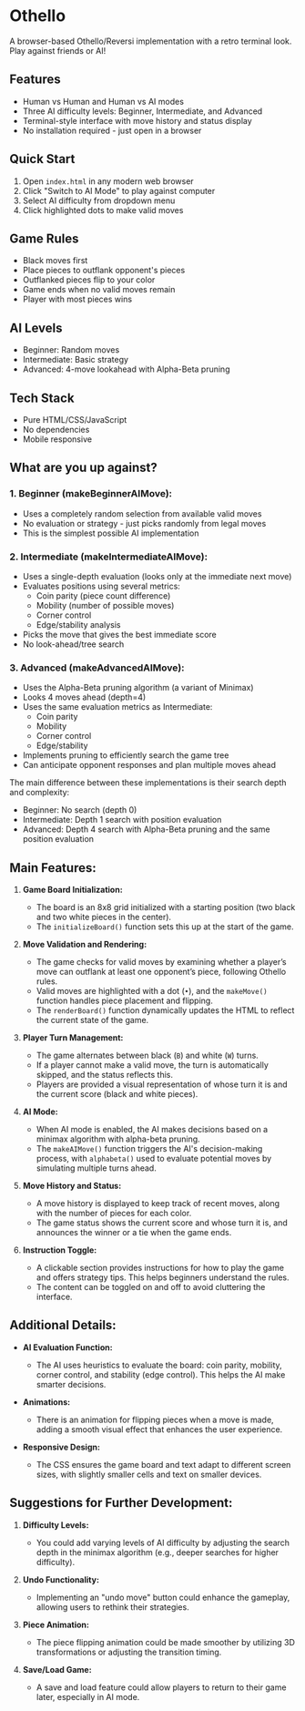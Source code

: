 # Othello

A browser-based Othello/Reversi implementation with a retro terminal look. Play against friends or AI!

## Features

- Human vs Human and Human vs AI modes
- Three AI difficulty levels: Beginner, Intermediate, and Advanced
- Terminal-style interface with move history and status display
- No installation required - just open in a browser

## Quick Start

1. Open `index.html` in any modern web browser
2. Click "Switch to AI Mode" to play against computer
3. Select AI difficulty from dropdown menu
4. Click highlighted dots to make valid moves

## Game Rules

- Black moves first
- Place pieces to outflank opponent's pieces
- Outflanked pieces flip to your color
- Game ends when no valid moves remain
- Player with most pieces wins

## AI Levels

- Beginner: Random moves
- Intermediate: Basic strategy
- Advanced: 4-move lookahead with Alpha-Beta pruning

## Tech Stack

- Pure HTML/CSS/JavaScript
- No dependencies
- Mobile responsive

## What are you up against?

### 1. Beginner (makeBeginnerAIMove):
- Uses a completely random selection from available valid moves
- No evaluation or strategy - just picks randomly from legal moves
- This is the simplest possible AI implementation

### 2. Intermediate (makeIntermediateAIMove):
- Uses a single-depth evaluation (looks only at the immediate next move)
- Evaluates positions using several metrics:
  - Coin parity (piece count difference)
  - Mobility (number of possible moves)
  - Corner control
  - Edge/stability analysis
- Picks the move that gives the best immediate score
- No look-ahead/tree search

### 3. Advanced (makeAdvancedAIMove):
- Uses the Alpha-Beta pruning algorithm (a variant of Minimax)
- Looks 4 moves ahead (depth=4)
- Uses the same evaluation metrics as Intermediate:
  - Coin parity
  - Mobility
  - Corner control
  - Edge/stability
- Implements pruning to efficiently search the game tree
- Can anticipate opponent responses and plan multiple moves ahead

The main difference between these implementations is their search depth and complexity:
- Beginner: No search (depth 0)
- Intermediate: Depth 1 search with position evaluation
- Advanced: Depth 4 search with Alpha-Beta pruning and the same position evaluation

## **Main Features:**
1. **Game Board Initialization:**
   - The board is an 8x8 grid initialized with a starting position (two black and two white pieces in the center).
   - The `initializeBoard()` function sets this up at the start of the game.
   
2. **Move Validation and Rendering:**
   - The game checks for valid moves by examining whether a player’s move can outflank at least one opponent’s piece, following Othello rules.
   - Valid moves are highlighted with a dot (`•`), and the `makeMove()` function handles piece placement and flipping.
   - The `renderBoard()` function dynamically updates the HTML to reflect the current state of the game.

3. **Player Turn Management:**
   - The game alternates between black (`B`) and white (`W`) turns.
   - If a player cannot make a valid move, the turn is automatically skipped, and the status reflects this.
   - Players are provided a visual representation of whose turn it is and the current score (black and white pieces).

4. **AI Mode:**
   - When AI mode is enabled, the AI makes decisions based on a minimax algorithm with alpha-beta pruning.
   - The `makeAIMove()` function triggers the AI's decision-making process, with `alphabeta()` used to evaluate potential moves by simulating multiple turns ahead.

5. **Move History and Status:**
   - A move history is displayed to keep track of recent moves, along with the number of pieces for each color.
   - The game status shows the current score and whose turn it is, and announces the winner or a tie when the game ends.

6. **Instruction Toggle:**
   - A clickable section provides instructions for how to play the game and offers strategy tips. This helps beginners understand the rules.
   - The content can be toggled on and off to avoid cluttering the interface.

## **Additional Details:**
- **AI Evaluation Function:**
  - The AI uses heuristics to evaluate the board: coin parity, mobility, corner control, and stability (edge control). This helps the AI make smarter decisions.
  
- **Animations:**
  - There is an animation for flipping pieces when a move is made, adding a smooth visual effect that enhances the user experience.

- **Responsive Design:**
  - The CSS ensures the game board and text adapt to different screen sizes, with slightly smaller cells and text on smaller devices.

## **Suggestions for Further Development:**
1. **Difficulty Levels:**
   - You could add varying levels of AI difficulty by adjusting the search depth in the minimax algorithm (e.g., deeper searches for higher difficulty).
   
2. **Undo Functionality:**
   - Implementing an "undo move" button could enhance the gameplay, allowing users to rethink their strategies.

3. **Piece Animation:**
   - The piece flipping animation could be made smoother by utilizing 3D transformations or adjusting the transition timing.

4. **Save/Load Game:**
   - A save and load feature could allow players to return to their game later, especially in AI mode.
